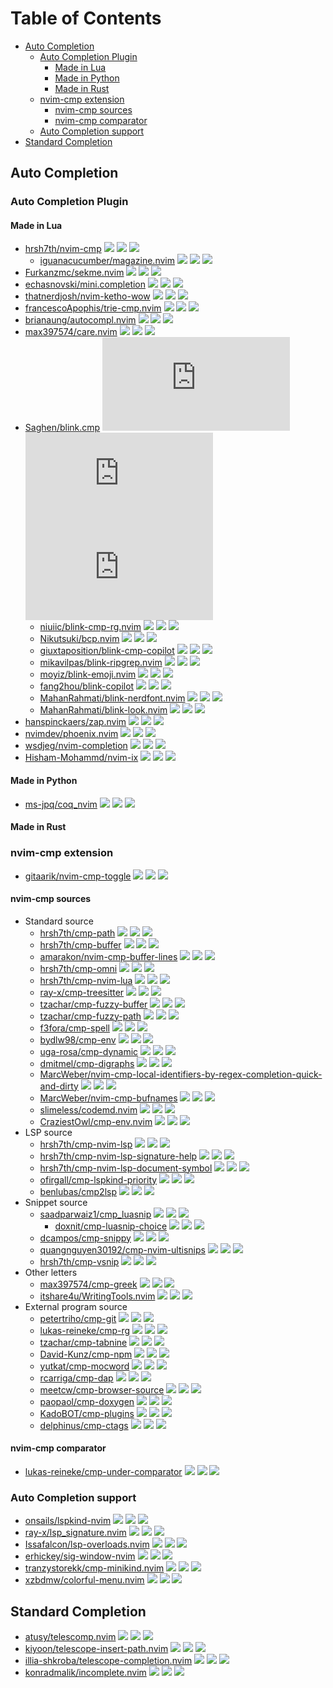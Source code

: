 # Table of Contents

<!-- toc -->

- [Auto Completion](#auto-completion)
  * [Auto Completion Plugin](#auto-completion-plugin)
    + [Made in Lua](#made-in-lua)
    + [Made in Python](#made-in-python)
    + [Made in Rust](#made-in-rust)
  * [nvim-cmp extension](#nvim-cmp-extension)
    + [nvim-cmp sources](#nvim-cmp-sources)
    + [nvim-cmp comparator](#nvim-cmp-comparator)
  * [Auto Completion support](#auto-completion-support)
- [Standard Completion](#standard-completion)

<!-- tocstop -->

## Auto Completion

### Auto Completion Plugin

#### Made in Lua

- [hrsh7th/nvim-cmp](https://github.com/hrsh7th/nvim-cmp) ![](https://img.shields.io/github/stars/hrsh7th/nvim-cmp) ![](https://img.shields.io/github/last-commit/hrsh7th/nvim-cmp) ![](https://img.shields.io/github/commit-activity/y/hrsh7th/nvim-cmp)
  - [iguanacucumber/magazine.nvim](https://github.com/iguanacucumber/magazine.nvim) ![](https://img.shields.io/github/stars/iguanacucumber/magazine.nvim) ![](https://img.shields.io/github/last-commit/iguanacucumber/magazine.nvim) ![](https://img.shields.io/github/commit-activity/y/iguanacucumber/magazine.nvim)
- [Furkanzmc/sekme.nvim](https://github.com/Furkanzmc/sekme.nvim) ![](https://img.shields.io/github/stars/Furkanzmc/sekme.nvim) ![](https://img.shields.io/github/last-commit/Furkanzmc/sekme.nvim) ![](https://img.shields.io/github/commit-activity/y/Furkanzmc/sekme.nvim)
- [echasnovski/mini.completion](https://github.com/echasnovski/mini.completion) ![](https://img.shields.io/github/stars/echasnovski/mini.completion) ![](https://img.shields.io/github/last-commit/echasnovski/mini.completion) ![](https://img.shields.io/github/commit-activity/y/echasnovski/mini.completion)
- [thatnerdjosh/nvim-ketho-wow](https://github.com/thatnerdjosh/nvim-ketho-wow) ![](https://img.shields.io/github/stars/thatnerdjosh/nvim-ketho-wow) ![](https://img.shields.io/github/last-commit/thatnerdjosh/nvim-ketho-wow) ![](https://img.shields.io/github/commit-activity/y/thatnerdjosh/nvim-ketho-wow)
- [francescoApophis/trie-cmp.nvim](https://github.com/francescoApophis/trie-cmp.nvim) ![](https://img.shields.io/github/stars/francescoApophis/trie-cmp.nvim) ![](https://img.shields.io/github/last-commit/francescoApophis/trie-cmp.nvim) ![](https://img.shields.io/github/commit-activity/y/francescoApophis/trie-cmp.nvim)
- [brianaung/autocompl.nvim](https://github.com/brianaung/autocompl.nvim) ![](https://img.shields.io/github/stars/brianaung/autocompl.nvim) ![](https://img.shields.io/github/last-commit/brianaung/autocompl.nvim) ![](https://img.shields.io/github/commit-activity/y/brianaung/autocompl.nvim)
- [max397574/care.nvim](https://github.com/max397574/care.nvim) ![](https://img.shields.io/github/stars/max397574/care.nvim) ![](https://img.shields.io/github/last-commit/max397574/care.nvim) ![](https://img.shields.io/github/commit-activity/y/max397574/care.nvim)
- [Saghen/blink.cmp](https://github.com/Saghen/blink.cmp) ![](https://img.shields.io/github/stars/Saghen/blink.cmp) ![](https://img.shields.io/github/last-commit/Saghen/blink.cmp) ![](https://img.shields.io/github/commit-activity/y/Saghen/blink.cmp)
  - [niuiic/blink-cmp-rg.nvim](https://github.com/niuiic/blink-cmp-rg.nvim) ![](https://img.shields.io/github/stars/niuiic/blink-cmp-rg.nvim) ![](https://img.shields.io/github/last-commit/niuiic/blink-cmp-rg.nvim) ![](https://img.shields.io/github/commit-activity/y/niuiic/blink-cmp-rg.nvim)
  - [Nikutsuki/bcp.nvim](https://github.com/Nikutsuki/bcp.nvim) ![](https://img.shields.io/github/stars/Nikutsuki/bcp.nvim) ![](https://img.shields.io/github/last-commit/Nikutsuki/bcp.nvim) ![](https://img.shields.io/github/commit-activity/y/Nikutsuki/bcp.nvim)
  - [giuxtaposition/blink-cmp-copilot](https://github.com/giuxtaposition/blink-cmp-copilot) ![](https://img.shields.io/github/stars/giuxtaposition/blink-cmp-copilot) ![](https://img.shields.io/github/last-commit/giuxtaposition/blink-cmp-copilot) ![](https://img.shields.io/github/commit-activity/y/giuxtaposition/blink-cmp-copilot)
  - [mikavilpas/blink-ripgrep.nvim](https://github.com/mikavilpas/blink-ripgrep.nvim) ![](https://img.shields.io/github/stars/mikavilpas/blink-ripgrep.nvim) ![](https://img.shields.io/github/last-commit/mikavilpas/blink-ripgrep.nvim) ![](https://img.shields.io/github/commit-activity/y/mikavilpas/blink-ripgrep.nvim)
  - [moyiz/blink-emoji.nvim](https://github.com/moyiz/blink-emoji.nvim) ![](https://img.shields.io/github/stars/moyiz/blink-emoji.nvim) ![](https://img.shields.io/github/last-commit/moyiz/blink-emoji.nvim) ![](https://img.shields.io/github/commit-activity/y/moyiz/blink-emoji.nvim)
  - [fang2hou/blink-copilot](https://github.com/fang2hou/blink-copilot) ![](https://img.shields.io/github/stars/fang2hou/blink-copilot) ![](https://img.shields.io/github/last-commit/fang2hou/blink-copilot) ![](https://img.shields.io/github/commit-activity/y/fang2hou/blink-copilot)
  - [MahanRahmati/blink-nerdfont.nvim](https://github.com/MahanRahmati/blink-nerdfont.nvim) ![](https://img.shields.io/github/stars/MahanRahmati/blink-nerdfont.nvim) ![](https://img.shields.io/github/last-commit/MahanRahmati/blink-nerdfont.nvim) ![](https://img.shields.io/github/commit-activity/y/MahanRahmati/blink-nerdfont.nvim)
  - [MahanRahmati/blink-look.nvim](https://github.com/MahanRahmati/blink-look.nvim) ![](https://img.shields.io/github/stars/MahanRahmati/blink-look.nvim) ![](https://img.shields.io/github/last-commit/MahanRahmati/blink-look.nvim) ![](https://img.shields.io/github/commit-activity/y/MahanRahmati/blink-look.nvim)
- [hanspinckaers/zap.nvim](https://github.com/hanspinckaers/zap.nvim) ![](https://img.shields.io/github/stars/hanspinckaers/zap.nvim) ![](https://img.shields.io/github/last-commit/hanspinckaers/zap.nvim) ![](https://img.shields.io/github/commit-activity/y/hanspinckaers/zap.nvim)
- [nvimdev/phoenix.nvim](https://github.com/nvimdev/phoenix.nvim) ![](https://img.shields.io/github/stars/nvimdev/phoenix.nvim) ![](https://img.shields.io/github/last-commit/nvimdev/phoenix.nvim) ![](https://img.shields.io/github/commit-activity/y/nvimdev/phoenix.nvim)
- [wsdjeg/nvim-completion](https://github.com/wsdjeg/nvim-completion) ![](https://img.shields.io/github/stars/wsdjeg/nvim-completion) ![](https://img.shields.io/github/last-commit/wsdjeg/nvim-completion) ![](https://img.shields.io/github/commit-activity/y/wsdjeg/nvim-completion)
- [Hisham-Mohammd/nvim-ix](https://github.com/Hisham-Mohammd/nvim-ix) ![](https://img.shields.io/github/stars/Hisham-Mohammd/nvim-ix) ![](https://img.shields.io/github/last-commit/Hisham-Mohammd/nvim-ix) ![](https://img.shields.io/github/commit-activity/y/Hisham-Mohammd/nvim-ix)

#### Made in Python

- [ms-jpq/coq_nvim](https://github.com/ms-jpq/coq_nvim) ![](https://img.shields.io/github/stars/ms-jpq/coq_nvim) ![](https://img.shields.io/github/last-commit/ms-jpq/coq_nvim) ![](https://img.shields.io/github/commit-activity/y/ms-jpq/coq_nvim)

#### Made in Rust

### nvim-cmp extension

- [gitaarik/nvim-cmp-toggle](https://github.com/gitaarik/nvim-cmp-toggle) ![](https://img.shields.io/github/stars/gitaarik/nvim-cmp-toggle) ![](https://img.shields.io/github/last-commit/gitaarik/nvim-cmp-toggle) ![](https://img.shields.io/github/commit-activity/y/gitaarik/nvim-cmp-toggle)

#### nvim-cmp sources

- Standard source
  - [hrsh7th/cmp-path](https://github.com/hrsh7th/cmp-path) ![](https://img.shields.io/github/stars/hrsh7th/cmp-path) ![](https://img.shields.io/github/last-commit/hrsh7th/cmp-path) ![](https://img.shields.io/github/commit-activity/y/hrsh7th/cmp-path)
  - [hrsh7th/cmp-buffer](https://github.com/hrsh7th/cmp-buffer) ![](https://img.shields.io/github/stars/hrsh7th/cmp-buffer) ![](https://img.shields.io/github/last-commit/hrsh7th/cmp-buffer) ![](https://img.shields.io/github/commit-activity/y/hrsh7th/cmp-buffer)
  - [amarakon/nvim-cmp-buffer-lines](https://github.com/amarakon/nvim-cmp-buffer-lines) ![](https://img.shields.io/github/stars/amarakon/nvim-cmp-buffer-lines) ![](https://img.shields.io/github/last-commit/amarakon/nvim-cmp-buffer-lines) ![](https://img.shields.io/github/commit-activity/y/amarakon/nvim-cmp-buffer-lines)
  - [hrsh7th/cmp-omni](https://github.com/hrsh7th/cmp-omni) ![](https://img.shields.io/github/stars/hrsh7th/cmp-omni) ![](https://img.shields.io/github/last-commit/hrsh7th/cmp-omni) ![](https://img.shields.io/github/commit-activity/y/hrsh7th/cmp-omni)
  - [hrsh7th/cmp-nvim-lua](https://github.com/hrsh7th/cmp-nvim-lua) ![](https://img.shields.io/github/stars/hrsh7th/cmp-nvim-lua) ![](https://img.shields.io/github/last-commit/hrsh7th/cmp-nvim-lua) ![](https://img.shields.io/github/commit-activity/y/hrsh7th/cmp-nvim-lua)
  - [ray-x/cmp-treesitter](https://github.com/ray-x/cmp-treesitter) ![](https://img.shields.io/github/stars/ray-x/cmp-treesitter) ![](https://img.shields.io/github/last-commit/ray-x/cmp-treesitter) ![](https://img.shields.io/github/commit-activity/y/ray-x/cmp-treesitter)
  - [tzachar/cmp-fuzzy-buffer](https://github.com/tzachar/cmp-fuzzy-buffer) ![](https://img.shields.io/github/stars/tzachar/cmp-fuzzy-buffer) ![](https://img.shields.io/github/last-commit/tzachar/cmp-fuzzy-buffer) ![](https://img.shields.io/github/commit-activity/y/tzachar/cmp-fuzzy-buffer)
  - [tzachar/cmp-fuzzy-path](https://github.com/tzachar/cmp-fuzzy-path) ![](https://img.shields.io/github/stars/tzachar/cmp-fuzzy-path) ![](https://img.shields.io/github/last-commit/tzachar/cmp-fuzzy-path) ![](https://img.shields.io/github/commit-activity/y/tzachar/cmp-fuzzy-path)
  - [f3fora/cmp-spell](https://github.com/f3fora/cmp-spell) ![](https://img.shields.io/github/stars/f3fora/cmp-spell) ![](https://img.shields.io/github/last-commit/f3fora/cmp-spell) ![](https://img.shields.io/github/commit-activity/y/f3fora/cmp-spell)
  - [bydlw98/cmp-env](https://github.com/bydlw98/cmp-env) ![](https://img.shields.io/github/stars/bydlw98/cmp-env) ![](https://img.shields.io/github/last-commit/bydlw98/cmp-env) ![](https://img.shields.io/github/commit-activity/y/bydlw98/cmp-env)
  - [uga-rosa/cmp-dynamic](https://github.com/uga-rosa/cmp-dynamic) ![](https://img.shields.io/github/stars/uga-rosa/cmp-dynamic) ![](https://img.shields.io/github/last-commit/uga-rosa/cmp-dynamic) ![](https://img.shields.io/github/commit-activity/y/uga-rosa/cmp-dynamic)
  - [dmitmel/cmp-digraphs](https://github.com/dmitmel/cmp-digraphs) ![](https://img.shields.io/github/stars/dmitmel/cmp-digraphs) ![](https://img.shields.io/github/last-commit/dmitmel/cmp-digraphs) ![](https://img.shields.io/github/commit-activity/y/dmitmel/cmp-digraphs)
  - [MarcWeber/nvim-cmp-local-identifiers-by-regex-completion-quick-and-dirty](https://github.com/MarcWeber/nvim-cmp-local-identifiers-by-regex-completion-quick-and-dirty) ![](https://img.shields.io/github/stars/MarcWeber/nvim-cmp-local-identifiers-by-regex-completion-quick-and-dirty) ![](https://img.shields.io/github/last-commit/MarcWeber/nvim-cmp-local-identifiers-by-regex-completion-quick-and-dirty) ![](https://img.shields.io/github/commit-activity/y/MarcWeber/nvim-cmp-local-identifiers-by-regex-completion-quick-and-dirty)
  - [MarcWeber/nvim-cmp-bufnames](https://github.com/MarcWeber/nvim-cmp-bufnames) ![](https://img.shields.io/github/stars/MarcWeber/nvim-cmp-bufnames) ![](https://img.shields.io/github/last-commit/MarcWeber/nvim-cmp-bufnames) ![](https://img.shields.io/github/commit-activity/y/MarcWeber/nvim-cmp-bufnames)
  - [slimeless/codemd.nvim](https://github.com/slimeless/codemd.nvim) ![](https://img.shields.io/github/stars/slimeless/codemd.nvim) ![](https://img.shields.io/github/last-commit/slimeless/codemd.nvim) ![](https://img.shields.io/github/commit-activity/y/slimeless/codemd.nvim)
  - [CraziestOwl/cmp-env.nvim](https://github.com/CraziestOwl/cmp-env.nvim) ![](https://img.shields.io/github/stars/CraziestOwl/cmp-env.nvim) ![](https://img.shields.io/github/last-commit/CraziestOwl/cmp-env.nvim) ![](https://img.shields.io/github/commit-activity/y/CraziestOwl/cmp-env.nvim)
- LSP source
  - [hrsh7th/cmp-nvim-lsp](https://github.com/hrsh7th/cmp-nvim-lsp) ![](https://img.shields.io/github/stars/hrsh7th/cmp-nvim-lsp) ![](https://img.shields.io/github/last-commit/hrsh7th/cmp-nvim-lsp) ![](https://img.shields.io/github/commit-activity/y/hrsh7th/cmp-nvim-lsp)
  - [hrsh7th/cmp-nvim-lsp-signature-help](https://github.com/hrsh7th/cmp-nvim-lsp-signature-help) ![](https://img.shields.io/github/stars/hrsh7th/cmp-nvim-lsp-signature-help) ![](https://img.shields.io/github/last-commit/hrsh7th/cmp-nvim-lsp-signature-help) ![](https://img.shields.io/github/commit-activity/y/hrsh7th/cmp-nvim-lsp-signature-help)
  - [hrsh7th/cmp-nvim-lsp-document-symbol](https://github.com/hrsh7th/cmp-nvim-lsp-document-symbol) ![](https://img.shields.io/github/stars/hrsh7th/cmp-nvim-lsp-document-symbol) ![](https://img.shields.io/github/last-commit/hrsh7th/cmp-nvim-lsp-document-symbol) ![](https://img.shields.io/github/commit-activity/y/hrsh7th/cmp-nvim-lsp-document-symbol)
  - [ofirgall/cmp-lspkind-priority](https://github.com/ofirgall/cmp-lspkind-priority) ![](https://img.shields.io/github/stars/ofirgall/cmp-lspkind-priority) ![](https://img.shields.io/github/last-commit/ofirgall/cmp-lspkind-priority) ![](https://img.shields.io/github/commit-activity/y/ofirgall/cmp-lspkind-priority)
  - [benlubas/cmp2lsp](https://github.com/benlubas/cmp2lsp) ![](https://img.shields.io/github/stars/benlubas/cmp2lsp) ![](https://img.shields.io/github/last-commit/benlubas/cmp2lsp) ![](https://img.shields.io/github/commit-activity/y/benlubas/cmp2lsp)
- Snippet source
  - [saadparwaiz1/cmp_luasnip](https://github.com/saadparwaiz1/cmp_luasnip) ![](https://img.shields.io/github/stars/saadparwaiz1/cmp_luasnip) ![](https://img.shields.io/github/last-commit/saadparwaiz1/cmp_luasnip) ![](https://img.shields.io/github/commit-activity/y/saadparwaiz1/cmp_luasnip)
    - [doxnit/cmp-luasnip-choice](https://github.com/doxnit/cmp-luasnip-choice) ![](https://img.shields.io/github/stars/doxnit/cmp-luasnip-choice) ![](https://img.shields.io/github/last-commit/doxnit/cmp-luasnip-choice) ![](https://img.shields.io/github/commit-activity/y/doxnit/cmp-luasnip-choice)
  - [dcampos/cmp-snippy](https://github.com/dcampos/cmp-snippy) ![](https://img.shields.io/github/stars/dcampos/cmp-snippy) ![](https://img.shields.io/github/last-commit/dcampos/cmp-snippy) ![](https://img.shields.io/github/commit-activity/y/dcampos/cmp-snippy)
  - [quangnguyen30192/cmp-nvim-ultisnips](https://github.com/quangnguyen30192/cmp-nvim-ultisnips) ![](https://img.shields.io/github/stars/quangnguyen30192/cmp-nvim-ultisnips) ![](https://img.shields.io/github/last-commit/quangnguyen30192/cmp-nvim-ultisnips) ![](https://img.shields.io/github/commit-activity/y/quangnguyen30192/cmp-nvim-ultisnips)
  - [hrsh7th/cmp-vsnip](https://github.com/hrsh7th/cmp-vsnip) ![](https://img.shields.io/github/stars/hrsh7th/cmp-vsnip) ![](https://img.shields.io/github/last-commit/hrsh7th/cmp-vsnip) ![](https://img.shields.io/github/commit-activity/y/hrsh7th/cmp-vsnip)
- Other letters
  - [max397574/cmp-greek](https://github.com/max397574/cmp-greek) ![](https://img.shields.io/github/stars/max397574/cmp-greek) ![](https://img.shields.io/github/last-commit/max397574/cmp-greek) ![](https://img.shields.io/github/commit-activity/y/max397574/cmp-greek)
  - [itshare4u/WritingTools.nvim](https://github.com/itshare4u/WritingTools.nvim) ![](https://img.shields.io/github/stars/itshare4u/WritingTools.nvim) ![](https://img.shields.io/github/last-commit/itshare4u/WritingTools.nvim) ![](https://img.shields.io/github/commit-activity/y/itshare4u/WritingTools.nvim)
- External program source
  - [petertriho/cmp-git](https://github.com/petertriho/cmp-git) ![](https://img.shields.io/github/stars/petertriho/cmp-git) ![](https://img.shields.io/github/last-commit/petertriho/cmp-git) ![](https://img.shields.io/github/commit-activity/y/petertriho/cmp-git)
  - [lukas-reineke/cmp-rg](https://github.com/lukas-reineke/cmp-rg) ![](https://img.shields.io/github/stars/lukas-reineke/cmp-rg) ![](https://img.shields.io/github/last-commit/lukas-reineke/cmp-rg) ![](https://img.shields.io/github/commit-activity/y/lukas-reineke/cmp-rg)
  - [tzachar/cmp-tabnine](https://github.com/tzachar/cmp-tabnine) ![](https://img.shields.io/github/stars/tzachar/cmp-tabnine) ![](https://img.shields.io/github/last-commit/tzachar/cmp-tabnine) ![](https://img.shields.io/github/commit-activity/y/tzachar/cmp-tabnine)
  - [David-Kunz/cmp-npm](https://github.com/David-Kunz/cmp-npm) ![](https://img.shields.io/github/stars/David-Kunz/cmp-npm) ![](https://img.shields.io/github/last-commit/David-Kunz/cmp-npm) ![](https://img.shields.io/github/commit-activity/y/David-Kunz/cmp-npm)
  - [yutkat/cmp-mocword](https://github.com/yutkat/cmp-mocword) ![](https://img.shields.io/github/stars/yutkat/cmp-mocword) ![](https://img.shields.io/github/last-commit/yutkat/cmp-mocword) ![](https://img.shields.io/github/commit-activity/y/yutkat/cmp-mocword)
  - [rcarriga/cmp-dap](https://github.com/rcarriga/cmp-dap) ![](https://img.shields.io/github/stars/rcarriga/cmp-dap) ![](https://img.shields.io/github/last-commit/rcarriga/cmp-dap) ![](https://img.shields.io/github/commit-activity/y/rcarriga/cmp-dap)
  - [meetcw/cmp-browser-source](https://github.com/meetcw/cmp-browser-source) ![](https://img.shields.io/github/stars/meetcw/cmp-browser-source) ![](https://img.shields.io/github/last-commit/meetcw/cmp-browser-source) ![](https://img.shields.io/github/commit-activity/y/meetcw/cmp-browser-source)
  - [paopaol/cmp-doxygen](https://github.com/paopaol/cmp-doxygen) ![](https://img.shields.io/github/stars/paopaol/cmp-doxygen) ![](https://img.shields.io/github/last-commit/paopaol/cmp-doxygen) ![](https://img.shields.io/github/commit-activity/y/paopaol/cmp-doxygen)
  - [KadoBOT/cmp-plugins](https://github.com/KadoBOT/cmp-plugins) ![](https://img.shields.io/github/stars/KadoBOT/cmp-plugins) ![](https://img.shields.io/github/last-commit/KadoBOT/cmp-plugins) ![](https://img.shields.io/github/commit-activity/y/KadoBOT/cmp-plugins)
  - [delphinus/cmp-ctags](https://github.com/delphinus/cmp-ctags) ![](https://img.shields.io/github/stars/delphinus/cmp-ctags) ![](https://img.shields.io/github/last-commit/delphinus/cmp-ctags) ![](https://img.shields.io/github/commit-activity/y/delphinus/cmp-ctags)

#### nvim-cmp comparator

- [lukas-reineke/cmp-under-comparator](https://github.com/lukas-reineke/cmp-under-comparator) ![](https://img.shields.io/github/stars/lukas-reineke/cmp-under-comparator) ![](https://img.shields.io/github/last-commit/lukas-reineke/cmp-under-comparator) ![](https://img.shields.io/github/commit-activity/y/lukas-reineke/cmp-under-comparator)

### Auto Completion support

- [onsails/lspkind-nvim](https://github.com/onsails/lspkind-nvim) ![](https://img.shields.io/github/stars/onsails/lspkind-nvim) ![](https://img.shields.io/github/last-commit/onsails/lspkind-nvim) ![](https://img.shields.io/github/commit-activity/y/onsails/lspkind-nvim)
- [ray-x/lsp_signature.nvim](https://github.com/ray-x/lsp_signature.nvim) ![](https://img.shields.io/github/stars/ray-x/lsp_signature.nvim) ![](https://img.shields.io/github/last-commit/ray-x/lsp_signature.nvim) ![](https://img.shields.io/github/commit-activity/y/ray-x/lsp_signature.nvim)
- [Issafalcon/lsp-overloads.nvim](https://github.com/Issafalcon/lsp-overloads.nvim) ![](https://img.shields.io/github/stars/Issafalcon/lsp-overloads.nvim) ![](https://img.shields.io/github/last-commit/Issafalcon/lsp-overloads.nvim) ![](https://img.shields.io/github/commit-activity/y/Issafalcon/lsp-overloads.nvim)
- [erhickey/sig-window-nvim](https://github.com/erhickey/sig-window-nvim) ![](https://img.shields.io/github/stars/erhickey/sig-window-nvim) ![](https://img.shields.io/github/last-commit/erhickey/sig-window-nvim) ![](https://img.shields.io/github/commit-activity/y/erhickey/sig-window-nvim)
- [tranzystorekk/cmp-minikind.nvim](https://github.com/tranzystorekk/cmp-minikind.nvim) ![](https://img.shields.io/github/stars/tranzystorekk/cmp-minikind.nvim) ![](https://img.shields.io/github/last-commit/tranzystorekk/cmp-minikind.nvim) ![](https://img.shields.io/github/commit-activity/y/tranzystorekk/cmp-minikind.nvim)
- [xzbdmw/colorful-menu.nvim](https://github.com/xzbdmw/colorful-menu.nvim) ![](https://img.shields.io/github/stars/xzbdmw/colorful-menu.nvim) ![](https://img.shields.io/github/last-commit/xzbdmw/colorful-menu.nvim) ![](https://img.shields.io/github/commit-activity/y/xzbdmw/colorful-menu.nvim)

## Standard Completion

- [atusy/telescomp.nvim](https://github.com/atusy/telescomp.nvim) ![](https://img.shields.io/github/stars/atusy/telescomp.nvim) ![](https://img.shields.io/github/last-commit/atusy/telescomp.nvim) ![](https://img.shields.io/github/commit-activity/y/atusy/telescomp.nvim)
- [kiyoon/telescope-insert-path.nvim](https://github.com/kiyoon/telescope-insert-path.nvim) ![](https://img.shields.io/github/stars/kiyoon/telescope-insert-path.nvim) ![](https://img.shields.io/github/last-commit/kiyoon/telescope-insert-path.nvim) ![](https://img.shields.io/github/commit-activity/y/kiyoon/telescope-insert-path.nvim)
- [illia-shkroba/telescope-completion.nvim](https://github.com/illia-shkroba/telescope-completion.nvim) ![](https://img.shields.io/github/stars/illia-shkroba/telescope-completion.nvim) ![](https://img.shields.io/github/last-commit/illia-shkroba/telescope-completion.nvim) ![](https://img.shields.io/github/commit-activity/y/illia-shkroba/telescope-completion.nvim)
- [konradmalik/incomplete.nvim](https://github.com/konradmalik/incomplete.nvim) ![](https://img.shields.io/github/stars/konradmalik/incomplete.nvim) ![](https://img.shields.io/github/last-commit/konradmalik/incomplete.nvim) ![](https://img.shields.io/github/commit-activity/y/konradmalik/incomplete.nvim)
